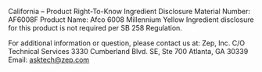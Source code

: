  
 
 
California – Product Right-To-Know Ingredient Disclosure 
Material Number: AF6008F 
Product Name: Afco 6008 Millennium Yellow 
Ingredient disclosure for this product is not required per SB 258 Regulation. 
 
For additional information or question, please contact us at: 
Zep, Inc. 
C/O Technical Services 
3330 Cumberland Blvd. SE, Ste 700 
Atlanta, GA 30339 
Email: asktech@zep.com 
 
 
 
 
